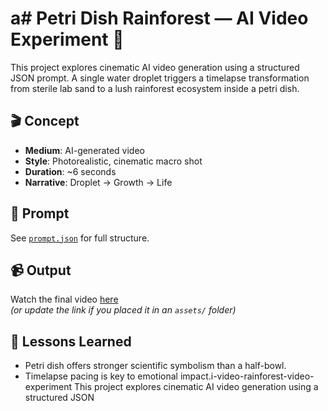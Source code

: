 # a# Petri Dish Rainforest — AI Video Experiment 🌿

This project explores cinematic AI video generation using a structured JSON prompt. A single water droplet triggers a timelapse transformation from sterile lab sand to a lush rainforest ecosystem inside a petri dish.

## 🎬 Concept
- **Medium**: AI-generated video
- **Style**: Photorealistic, cinematic macro shot
- **Duration**: ~6 seconds
- **Narrative**: Droplet → Growth → Life

## 🧪 Prompt
See [`prompt.json`](./prompt.json) for full structure.

## 📹 Output
Watch the final video [here](./rainforest_timelapse.mp4)  
*(or update the link if you placed it in an `assets/` folder)*

## 🧠 Lessons Learned
- Petri dish offers stronger scientific symbolism than a half-bowl.
- Timelapse pacing is key to emotional impact.i-video-rainforest-video-experiment
This project explores cinematic AI video generation using a structured JSON 
